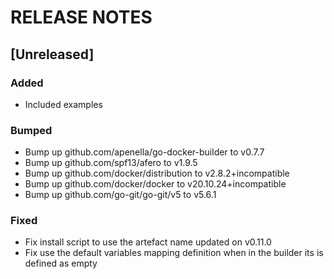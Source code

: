 # RELEASE NOTES

## [Unreleased]

### Added
- Included examples

### Bumped
- Bump up github.com/apenella/go-docker-builder to v0.7.7
- Bump up github.com/spf13/afero to v1.9.5
- Bump up github.com/docker/distribution to v2.8.2+incompatible
- Bump up github.com/docker/docker to v20.10.24+incompatible
- Bump up github.com/go-git/go-git/v5 to v5.6.1

### Fixed
- Fix install script to use the artefact name updated on v0.11.0
- Fix use the default variables mapping definition when in the builder its is defined as empty

